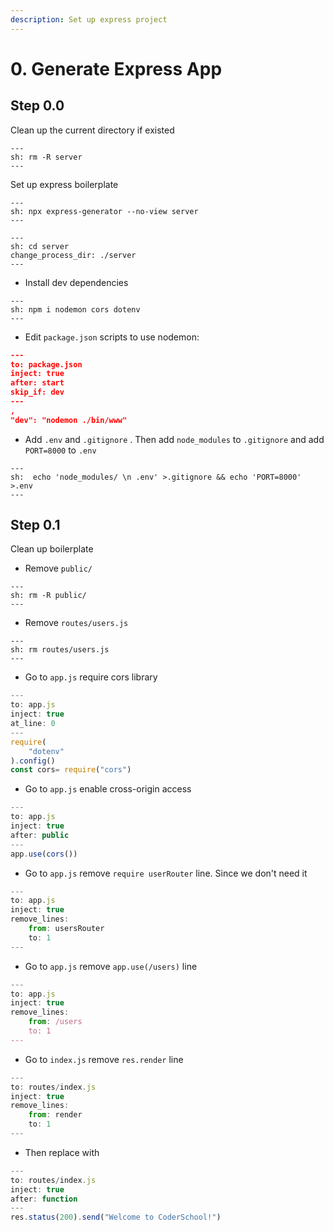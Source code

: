 ```yaml
---
description: Set up express project
---
```


# 0. Generate Express App

## Step 0.0

Clean up the current directory if existed

```shell
---
sh: rm -R server
---
```

Set up express boilerplate

```shell
---
sh: npx express-generator --no-view server
---
```

```shell
---
sh: cd server
change_process_dir: ./server
---
```

* Install dev dependencies

```shell
---
sh: npm i nodemon cors dotenv
---
```

* Edit `package.json` scripts to use nodemon:

```json
---
to: package.json
inject: true
after: start
skip_if: dev
---
,
"dev": "nodemon ./bin/www"
```

* Add `.env` and `.gitignore` . Then add `node_modules` to `.gitignore` and add `PORT=8000` to `.env`

```shell
---
sh:  echo 'node_modules/ \n .env' >.gitignore && echo 'PORT=8000' >.env
---
```

## Step 0.1

Clean up boilerplate

* Remove `public/`

```
---
sh: rm -R public/
---
```

* Remove `routes/users.js`

```shell
---
sh: rm routes/users.js
---
```

* Go to `app.js` require cors library

```javascript
---
to: app.js
inject: true
at_line: 0
---
require(
    "dotenv"
).config()
const cors= require("cors")
```

* Go to `app.js` enable cross-origin access&#x20;

```javascript
---
to: app.js
inject: true
after: public
---
app.use(cors())
```

* Go to `app.js` remove `require userRouter` line. Since we don't need it

```javascript
---
to: app.js
inject: true
remove_lines:
    from: usersRouter
    to: 1
---
```

* Go to `app.js` remove `app.use(/users)` line

```javascript
---
to: app.js
inject: true
remove_lines:
    from: /users
    to: 1
---
```

* Go to `index.js` remove `res.render` line

```javascript
---
to: routes/index.js
inject: true
remove_lines:
    from: render
    to: 1
---
```

* Then replace with

```javascript
---
to: routes/index.js
inject: true
after: function
---
res.status(200).send("Welcome to CoderSchool!")
```
